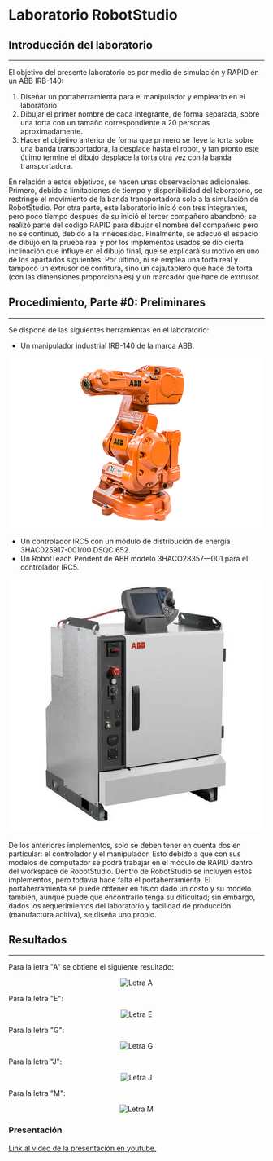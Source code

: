 # Laboratorio RobotStudio

## Introducción del laboratorio
---

El objetivo del presente laboratorio es por medio de simulación y RAPID en un ABB IRB-140:
  1. Diseñar un portaherramienta para el manipulador y emplearlo en el laboratorio.
  2. Dibujar el primer nombre de cada integrante, de forma separada, sobre una torta con un tamaño correspondiente a 20 personas aproximadamente.
  3. Hacer el objetivo anterior de forma que primero se lleve la torta sobre una banda transportadora, la desplace hasta el robot, y tan pronto este útlimo termine el dibujo desplace la torta otra vez con la banda transportadora.

En relación a estos objetivos, se hacen unas observaciones adicionales. Primero, debido a limitaciones de tiempo y disponibilidad del laboratorio, se restringe el movimiento de la banda transportadora solo a la simulación de RobotStudio. Por otra parte, este laboratorio inició con tres integrantes, pero poco tiempo después de su inició el tercer compañero abandonó; se realizó parte del código RAPID para dibujar el nombre del compañero pero no se continuó, debido a la innecesidad. Finalmente, se adecuó el espacio de dibujo en la prueba real y por los implementos usados se dio cierta inclinación que influye en el dibujo final, que se explicará su motivo en uno de los apartados siguientes. Por último, ni se emplea una torta real y tampoco un extrusor de confitura, sino un caja/tablero que hace de torta (con las dimensiones proporcionales) y un marcador que hace de extrusor.

## Procedimiento, Parte #0: Preliminares
---

Se dispone de las siguientes herramientas en el laboratorio:
  - Un manipulador industrial IRB-140 de la marca ABB.
<p align="center">
  <img src="picture/irb-140.png" alt="Manipulador">
</p>

  - Un controlador IRC5 con un módulo de distribución de energía 3HAC025917-001/00 DSQC 652.
  - Un RobotTeach Pendent de ABB modelo 3HACO28357—001 para el controlador IRC5.

<p align="center">
  <img src="picture/irc5.jpg" alt="Controlador y HMI">
</p>

De los anteriores implementos, solo se deben tener en cuenta dos en particular: el controlador y el manipulador. Esto debido a que con sus modelos de computador se podrá trabajar en el módulo de RAPID dentro del workspace de RobotStudio. Dentro de RobotStudio se incluyen estos implementos, pero todavía hace falta el portaherramienta. El portaherramienta se puede obtener en físico dado un costo y su modelo también, aunque puede que encontrarlo tenga su dificultad; sin embargo, dados los requerimientos del laboratorio y facilidad de producción (manufactura aditiva), se diseña uno propio.


## Resultados
---

Para la letra "A" se obtiene el siguiente resultado:

<p align="center">
  <img src="pictures/letra_a.png" alt="Letra A">
</p>

Para la letra "E":

<p align="center">
  <img src="pictures/letra_e.png" alt="Letra E">
</p>

Para la letra "G":

<p align="center">
  <img src="pictures/letra_g.png" alt="Letra G">
</p>

Para la letra "J":

<p align="center">
  <img src="pictures/letra_j.png" alt="Letra J">
</p>

Para la letra "M":

<p align="center">
  <img src="pictures/letra_m.png" alt="Letra M">
</p>


### Presentación

[Link al video de la presentación en youtube.](https://youtu.be/41Mnf04L6z8)
